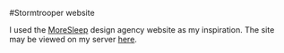 #Stormtrooper website

I used the [MoreSleep](http://www.moresleep.net/) design agency website as my inspiration. The site may be viewed on my server [here](http://96.40.72.229/projects/stormtrooper/index.html).
